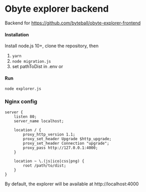 # Obyte explorer backend
Backend for https://github.com/byteball/obyte-explorer-frontend


#### Installation

Install node.js 10+, clone the repository, then

1) `yarn`
2) `node migration.js`
3) set pathToDist in .env or

#### Run

`node explorer.js`

### Nginx config
```text
server {
	listen 80;
	server_name localhost;

	location / {
		proxy_http_version 1.1;
		proxy_set_header Upgrade $http_upgrade;
		proxy_set_header Connection "upgrade";
		proxy_pass http://127.0.0.1:4000;
	}

	location ~ \.(js|ico|css|png) {
		root /path/to/dist;
	}
}
```

By default, the explorer will be available at http://localhost:4000
